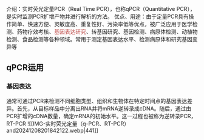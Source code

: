 介绍：实时荧光定量PCR（Real Time PCR），也称qPCR（Quantitative PCR），是实时监测PCR扩增产物并进行解析的方法。
优点、用途：由于定量PCR具有操作简单、快速方便、灵敏度高、重复性好、污染率低等优点，被广泛应用于医学检测、药物疗效考核、<font color="#c0504d">基因表达研究</font>、转基因研究、基因检测、病原体检测、动植物检测、食品检测等各种领域。常用于测定基因表达水平、检测病原体和研究基因变异等
## qPCR运用
### 基因表达
通常可通过PCR来检测不同细胞类型、组织和生物体在特定时间点的基因表达差异。首先，从目标样品中分离出RNA并将mRNA逆转录成cDNA。随后，通过由PCR扩增的cDNA数量，确定mRNA的初始水平。这一过程也被称为逆转录PCR， RT-PCR 
![[IMG-实时荧光定量（q-PCR、RT-PCR）and20241208201842122.webp|441]]






